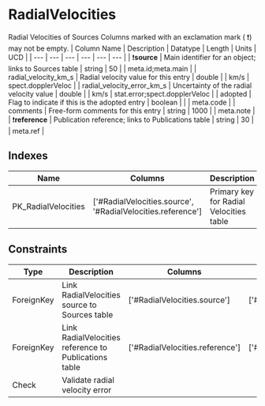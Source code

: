 # RadialVelocities
Radial Velocities of Sources
Columns marked with an exclamation mark ( :exclamation:) may not be empty.
| Column Name | Description | Datatype | Length | Units  | UCD |
| --- | --- | --- | --- | --- | --- |
| :exclamation:**source** | Main identifier for an object; links to Sources table | string | 50 |  | meta.id;meta.main  |
| radial_velocity_km_s | Radial velocity value for this entry | double |  | km/s | spect.dopplerVeloc  |
| radial_velocity_error_km_s | Uncertainty of the radial velocity value | double |  | km/s | stat.error;spect.dopplerVeloc  |
| adopted | Flag to indicate if this is the adopted entry | boolean |  |  | meta.code  |
| comments | Free-form comments for this entry | string | 1000 |  | meta.note  |
| :exclamation:**reference** | Publication reference; links to Publications table | string | 30 |  | meta.ref  |

## Indexes
| Name | Columns | Description |
| --- | --- | --- |
| PK_RadialVelocities | ['#RadialVelocities.source', '#RadialVelocities.reference'] | Primary key for Radial Velocities table |

## Constraints
| Type | Description | Columns | Referenced Columns |
| --- | --- | --- | --- |
| ForeignKey | Link RadialVelocities source to Sources table | ['#RadialVelocities.source'] | ['#Sources.source'] |
| ForeignKey | Link RadialVelocities reference to Publications table | ['#RadialVelocities.reference'] | ['#Publications.reference'] |
| Check | Validate radial velocity error |  |  |

